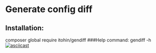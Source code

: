 # Generate config diff
## Installation:
composer global require itohin/gendiff
###Help command:
gendiff -h
[![asciicast](https://asciinema.org/a/SRZ7lF2TPRzpQuzus4dB9K7gr.svg)](https://asciinema.org/a/SRZ7lF2TPRzpQuzus4dB9K7gr)